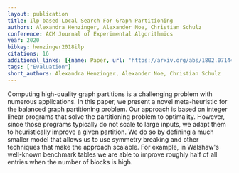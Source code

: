 ```yaml
---
layout: publication
title: Ilp-based Local Search For Graph Partitioning
authors: Alexandra Henzinger, Alexander Noe, Christian Schulz
conference: ACM Journal of Experimental Algorithmics
year: 2020
bibkey: henzinger2018ilp
citations: 16
additional_links: [{name: Paper, url: 'https://arxiv.org/abs/1802.07144'}]
tags: ["Evaluation"]
short_authors: Alexandra Henzinger, Alexander Noe, Christian Schulz
---
```

Computing high-quality graph partitions is a challenging problem with
numerous applications. In this paper, we present a novel meta-heuristic for the
balanced graph partitioning problem. Our approach is based on integer linear
programs that solve the partitioning problem to optimality. However, since
those programs typically do not scale to large inputs, we adapt them to
heuristically improve a given partition. We do so by defining a much smaller
model that allows us to use symmetry breaking and other techniques that make
the approach scalable. For example, in Walshaw's well-known benchmark tables we
are able to improve roughly half of all entries when the number of blocks is
high.
